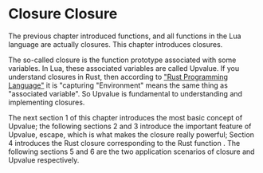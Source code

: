 # Closure Closure

The previous chapter introduced functions, and all functions in the Lua language are actually closures. This chapter introduces closures.

The so-called closure is the function prototype associated with some variables. In Lua, these associated variables are called Upvalue. If you understand closures in Rust, then according to ["Rust Programming Language"](https://kaisery.github.io/trpl-zh-cn/ch13-01-closures.html) it is "capturing "Environment" means the same thing as "associated variable". So Upvalue is fundamental to understanding and implementing closures.

The next section 1 of this chapter introduces the most basic concept of Upvalue; the following sections 2 and 3 introduce the important feature of Upvalue, escape, which is what makes the closure really powerful; Section 4 introduces the Rust closure corresponding to the Rust function . The following sections 5 and 6 are the two application scenarios of closure and Upvalue respectively.